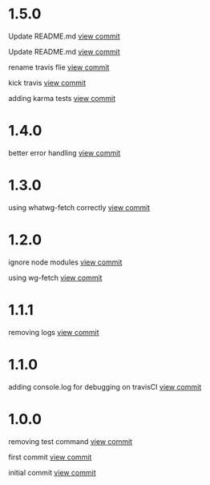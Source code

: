 

# 1.5.0

Update README.md [view commit](http://github.com/$3/$packageName/commit/6e18804f5f2ac756a45cacfc9664f8c782f7c5d1) 

Update README.md [view commit](http://github.com/$3/$packageName/commit/cc528c91c99abc41b55d4f14506298d0c1a5b133) 

rename travis flie [view commit](http://github.com/$3/$packageName/commit/9ab5a7710484e199577aa330aef40898ab3497fb) 

kick travis [view commit](http://github.com/$3/$packageName/commit/ca826cda02aecfd5b515b3de5a563abe96bec4f7) 

adding karma tests [view commit](http://github.com/$3/$packageName/commit/571c6987fc4352cd08de105701b016eabfa8910a) 

 

# 1.4.0

better error handling [view commit](http://github.com/$3/$packageName/commit/6931a4b7c25f235ecde121583d69c97948e8d116) 

 

# 1.3.0

using whatwg-fetch correctly [view commit](http://github.com/$3/$4/commit/aadc261f884ccaa0b027f00afbc94ad4363f82be) 

 

# 1.2.0

ignore node modules [view commit](http://github.com/$3/$4/commit/a40da4c2028310059cd1bcd80388b18c160f656a) 

using wg-fetch [view commit](http://github.com/$3/$4/commit/5e3a0b7cc6c2dca0d9cbba4c32141c56cb126b7e) 

 

# 1.1.1

removing logs [view commit](http://github.com/$3/$4/commit/0d3060edb7a086722bcd03aa0d178d6fbd60f1d9) 

 

# 1.1.0

adding console.log for debugging on travisCI [view commit](http://github.com/$3/$4/commit/4a7a3cec8c6e131cee1d59e16e90709fbf82a4ab) 

 

# 1.0.0

removing test command [view commit](http://github.com/$3/$4/commit/4e7df2d02754b6af130b7687595d08c65f07c302) 

first commit [view commit](http://github.com/$3/$4/commit/37e0c065f4aae7fef9b8a137e669b2e4acb9ff79) 

initial commit [view commit](http://github.com/$3/$4/commit/f92107022012bcf4587b8055c04a3d67587e8ef4) 

 
